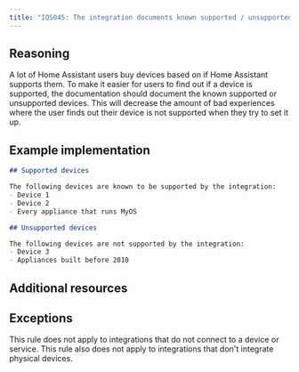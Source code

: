 ```yaml
---
title: "IQS045: The integration documents known supported / unsupported devices"
---
```


## Reasoning

A lot of Home Assistant users buy devices based on if Home Assistant supports them.
To make it easier for users to find out if a device is supported, the documentation should document the known supported or unsupported devices.
This will decrease the amount of bad experiences where the user finds out their device is not supported when they try to set it up.

## Example implementation

```markdown
## Supported devices

The following devices are known to be supported by the integration:
- Device 1
- Device 2
- Every appliance that runs MyOS

## Unsupported devices

The following devices are not supported by the integration:
- Device 3
- Appliances built before 2010
```

## Additional resources


## Exceptions

This rule does not apply to integrations that do not connect to a device or service.
This rule also does not apply to integrations that don't integrate physical devices.
